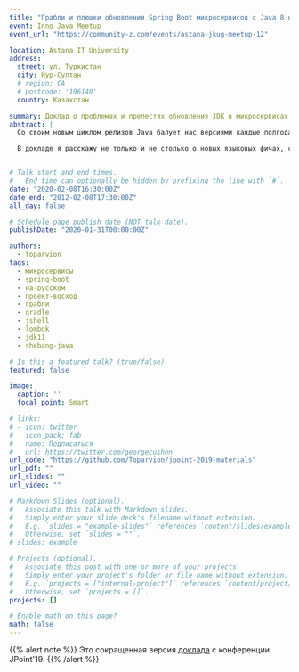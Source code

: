 ```yaml
---
title: "Грабли и плюшки обновления Spring Boot микросервисов с Java 8 на 11"
event: Inno Java Meetup
event_url: "https://community-z.com/events/astana-jkug-meetup-12"

location: Astana IT University
address:
  street: ул. Туркистан
  city: Нур-Султан
  # region: CA
  # postcode: '196140'
  country: Казахстан

summary: Доклад о проблемах и прелестях обновления JDK в микросервисах (сокращенный)
abstract: |
  Со своим новым циклом релизов Java балует нас версиями каждые полгода, но мало кто в enterprise-мире торопится на них переходить. Однако 11-ая версия Java стала исключением — благодаря сразу нескольким фишкам, многие захотели на нее перейти. И всё бы ничего, вот только если у вас парк микросервисов на Spring Boot, это обновление может стать чуть более «занимательным», чем просто перещёлкнуть версию...

  В докладе я расскажу не только и не столько о новых языковых фичах, сколько о граблях и плюшках на пути обновления Boot-микросервисов в целом: начиная со сборки (например, Gradle'ом) и заканчивая развёртыванием Docker-контейнеров (например, в Kubernetes). Попутно расскажу о том, чего ждать от перехода на Spring Boot версии 2.1 (начавшей поддерживать Java 11), а также о нескольких приятных JEP'ах, добавленных в последних версиях.


# Talk start and end times.
#   End time can optionally be hidden by prefixing the line with `#`.
date: "2020-02-08T16:30:00Z"
date_end: "2012-02-08T17:30:00Z"
all_day: false

# Schedule page publish date (NOT talk date).
publishDate: "2020-01-31T00:00:00Z"

authors:
  - toparvion
tags:
  - микросервисы
  - spring-boot
  - на-русском
  - проект-восход  
  - грабли
  - gradle
  - jshell
  - lombok
  - jdk11
  - shebang-java

# Is this a featured talk? (true/false)
featured: false

image:
  caption: ''
  focal_point: Smart

# links:
# - icon: twitter
#   icon_pack: fab
#   name: Подписаться
#   url: https://twitter.com/georgecushen
url_code: "https://github.com/Toparvion/jpoint-2019-materials"
url_pdf: ""
url_slides: ""
url_video: ""

# Markdown Slides (optional).
#   Associate this talk with Markdown slides.
#   Simply enter your slide deck's filename without extension.
#   E.g. `slides = "example-slides"` references `content/slides/example-slides.md`.
#   Otherwise, set `slides = ""`.
# slides: example

# Projects (optional).
#   Associate this post with one or more of your projects.
#   Simply enter your project's folder or file name without extension.
#   E.g. `projects = ["internal-project"]` references `content/project/deep-learning/index.md`.
#   Otherwise, set `projects = []`.
projects: []

# Enable math on this page?
math: false
---
```

{{% alert note %}}
Это сокращенная версия [доклада](/talk/2019/jpoint/) с конференции JPoint'19.
{{% /alert %}}
